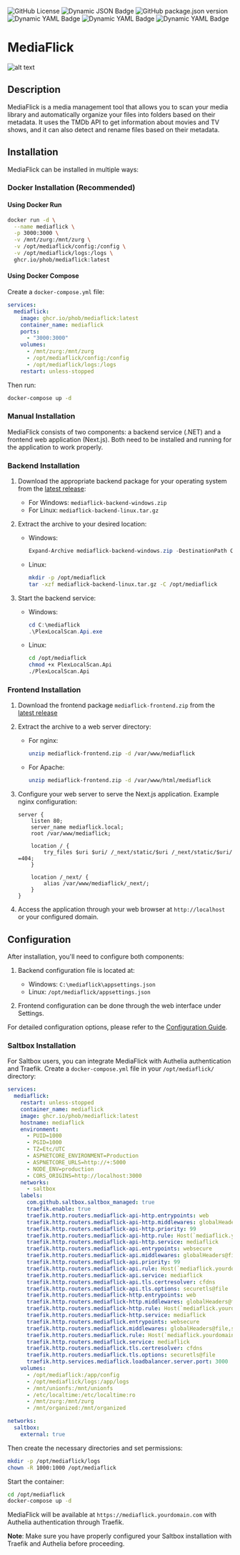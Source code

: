 ![GitHub License](https://img.shields.io/github/license/phob/mediaflick)
![Dynamic JSON Badge](https://img.shields.io/badge/dynamic/json?url=https%3A%2F%2Fraw.githubusercontent.com%2Fphob%2Fmediaflick%2Frefs%2Fheads%2Fmain%2Fsrc%2Fglobal.json&query=%24.sdk.version&label=.NET)
![GitHub package.json version](https://img.shields.io/github/package-json/v/phob/mediaflick?filename=mediaflick%2Fpackage.json)
![Dynamic YAML Badge](https://img.shields.io/badge/dynamic/yaml?url=https%3A%2F%2Fraw.githubusercontent.com%2Fphob%2Fmediaflick%2Frefs%2Fheads%2Fmain%2Fmediaflick%2Fpnpm-lock.yaml&query=%24.importers...dependencies.next.specifier&label=next)
![Dynamic YAML Badge](https://img.shields.io/badge/dynamic/yaml?url=https%3A%2F%2Fraw.githubusercontent.com%2Fphob%2Fmediaflick%2Frefs%2Fheads%2Fmain%2Fmediaflick%2Fpnpm-lock.yaml&query=%24.importers...dependencies.react.version&label=react)
![Dynamic YAML Badge](https://img.shields.io/badge/dynamic/yaml?url=https%3A%2F%2Fraw.githubusercontent.com%2Fphob%2Fmediaflick%2Frefs%2Fheads%2Fmain%2Fmediaflick%2Fpnpm-lock.yaml&query=%24.importers...dependencies.react-dom.version&label=react-dom)

# MediaFlick

![alt text](mediaflick1.jpg)

## Description

MediaFlick is a media management tool that allows you to scan your media library and automatically organize your files into folders based on their metadata. It uses the TMDb API to get information about movies and TV shows, and it can also detect and rename files based on their metadata.

## Installation

MediaFlick can be installed in multiple ways:

### Docker Installation (Recommended)

#### Using Docker Run

```bash
docker run -d \
  --name mediaflick \
  -p 3000:3000 \
  -v /mnt/zurg:/mnt/zurg \
  -v /opt/mediaflick/config:/config \
  -v /opt/mediaflick/logs:/logs \
  ghcr.io/phob/mediaflick:latest
```

#### Using Docker Compose

Create a `docker-compose.yml` file:

```yaml
services:
  mediaflick:
    image: ghcr.io/phob/mediaflick:latest
    container_name: mediaflick
    ports:
      - "3000:3000"
    volumes:
      - /mnt/zurg:/mnt/zurg
      - /opt/mediaflick/config:/config
      - /opt/mediaflick/logs:/logs
    restart: unless-stopped
```

Then run:
```bash
docker-compose up -d
```

### Manual Installation

MediaFlick consists of two components: a backend service (.NET) and a frontend web application (Next.js). Both need to be installed and running for the application to work properly.

### Backend Installation

1. Download the appropriate backend package for your operating system from the [latest release](https://github.com/phob/mediaflick/releases/latest):
   - For Windows: `mediaflick-backend-windows.zip`
   - For Linux: `mediaflick-backend-linux.tar.gz`

2. Extract the archive to your desired location:
   - Windows:
     ```powershell
     Expand-Archive mediaflick-backend-windows.zip -DestinationPath C:\mediaflick
     ```
   - Linux:
     ```bash
     mkdir -p /opt/mediaflick
     tar -xzf mediaflick-backend-linux.tar.gz -C /opt/mediaflick
     ```

3. Start the backend service:
   - Windows:
     ```powershell
     cd C:\mediaflick
     .\PlexLocalScan.Api.exe
     ```
   - Linux:
     ```bash
     cd /opt/mediaflick
     chmod +x PlexLocalScan.Api
     ./PlexLocalScan.Api
     ```

### Frontend Installation

1. Download the frontend package `mediaflick-frontend.zip` from the [latest release](https://github.com/phob/mediaflick/releases/latest)

2. Extract the archive to a web server directory:
   - For nginx:
     ```bash
     unzip mediaflick-frontend.zip -d /var/www/mediaflick
     ```
   - For Apache:
     ```bash
     unzip mediaflick-frontend.zip -d /var/www/html/mediaflick
     ```

3. Configure your web server to serve the Next.js application. Example nginx configuration:
   ```nginx
   server {
       listen 80;
       server_name mediaflick.local;
       root /var/www/mediaflick;
       
       location / {
           try_files $uri $uri/ /_next/static/$uri /_next/static/$uri/ =404;
       }
       
       location /_next/ {
           alias /var/www/mediaflick/_next/;
       }
   }
   ```

4. Access the application through your web browser at `http://localhost` or your configured domain.

## Configuration

After installation, you'll need to configure both components:

1. Backend configuration file is located at:
   - Windows: `C:\mediaflick\appsettings.json`
   - Linux: `/opt/mediaflick/appsettings.json`

2. Frontend configuration can be done through the web interface under Settings.

For detailed configuration options, please refer to the [Configuration Guide](docs/configuration.md).

### Saltbox Installation

For Saltbox users, you can integrate MediaFlick with Authelia authentication and Traefik. Create a `docker-compose.yml` file in your `/opt/mediaflick/` directory:

```yaml
services:
  mediaflick:
    restart: unless-stopped
    container_name: mediaflick
    image: ghcr.io/phob/mediaflick:latest
    hostname: mediaflick
    environment:
      - PUID=1000
      - PGID=1000
      - TZ=Etc/UTC
      - ASPNETCORE_ENVIRONMENT=Production
      - ASPNETCORE_URLS=http://+:5000
      - NODE_ENV=production
      - CORS_ORIGINS=http://localhost:3000
    networks:
      - saltbox
    labels:
      com.github.saltbox.saltbox_managed: true
      traefik.enable: true
      traefik.http.routers.mediaflick-api-http.entrypoints: web
      traefik.http.routers.mediaflick-api-http.middlewares: globalHeaders@file,redirect-to-https@docker,robotHeaders@file,cloudflarewarp@docker
      traefik.http.routers.mediaflick-api-http.priority: 99
      traefik.http.routers.mediaflick-api-http.rule: Host(`mediaflick.yourdomain.com`) && (PathPrefix(`/api`) || PathPrefix(`/ping`))
      traefik.http.routers.mediaflick-api-http.service: mediaflick
      traefik.http.routers.mediaflick-api.entrypoints: websecure
      traefik.http.routers.mediaflick-api.middlewares: globalHeaders@file,secureHeaders@file,robotHeaders@file,cloudflarewarp@docker
      traefik.http.routers.mediaflick-api.priority: 99
      traefik.http.routers.mediaflick-api.rule: Host(`mediaflick.yourdomain.com`) && (PathPrefix(`/api`) || PathPrefix(`/ping`))
      traefik.http.routers.mediaflick-api.service: mediaflick
      traefik.http.routers.mediaflick-api.tls.certresolver: cfdns
      traefik.http.routers.mediaflick-api.tls.options: securetls@file
      traefik.http.routers.mediaflick-http.entrypoints: web
      traefik.http.routers.mediaflick-http.middlewares: globalHeaders@file,redirect-to-https@docker,robotHeaders@file,cloudflarewarp@docker,authelia@docker
      traefik.http.routers.mediaflick-http.rule: Host(`mediaflick.yourdomain.com`)
      traefik.http.routers.mediaflick-http.service: mediaflick
      traefik.http.routers.mediaflick.entrypoints: websecure
      traefik.http.routers.mediaflick.middlewares: globalHeaders@file,secureHeaders@file,robotHeaders@file,cloudflarewarp@docker,authelia@docker
      traefik.http.routers.mediaflick.rule: Host(`mediaflick.yourdomain.com`)
      traefik.http.routers.mediaflick.service: mediaflick
      traefik.http.routers.mediaflick.tls.certresolver: cfdns
      traefik.http.routers.mediaflick.tls.options: securetls@file
      traefik.http.services.mediaflick.loadbalancer.server.port: 3000
    volumes:
      - /opt/mediaflick:/app/config
      - /opt/mediaflick/logs:/app/logs
      - /mnt/unionfs:/mnt/unionfs
      - /etc/localtime:/etc/localtime:ro
      - /mnt/zurg:/mnt/zurg
      - /mnt/organized:/mnt/organized

networks:
  saltbox:
    external: true
```

Then create the necessary directories and set permissions:

```bash
mkdir -p /opt/mediaflick/logs
chown -R 1000:1000 /opt/mediaflick
```

Start the container:

```bash
cd /opt/mediaflick
docker-compose up -d
```

MediaFlick will be available at `https://mediaflick.yourdomain.com` with Authelia authentication through Traefik.

**Note**: Make sure you have properly configured your Saltbox installation with Traefik and Authelia before proceeding.
